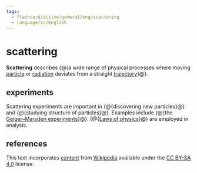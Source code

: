 ```yaml
---
tags:
  - flashcard/active/general/eng/scattering
  - language/in/English
---
```


# scattering

__Scattering__ describes {@{a wide range of physical processes where moving [particle](particle.md) or [radiation](radiation.md) deviates from a straight [trajectory](trajectory.md)}@}. <!--SR:!2025-02-20,365,230-->

## experiments

Scattering experiments are important in {@{discovering new particles}@} and {@{studying structure of particles}@}. Examples include {@{the [Geiger–Marsden experiments](Geiger–Marsden%20experiments.md)}@}. {@{[Laws of physics](laws%20of%20physics.md)}@} are employed in analysis. <!--SR:!2028-07-29,1530,310!2028-04-28,1462,310!2026-06-13,925,290!2025-07-29,689,312-->

## references

This text incorporates [content](https://en.wikipedia.org/wiki/scattering) from [Wikipedia](Wikipedia.md) available under the [CC BY-SA 4.0](https://creativecommons.org/licenses/by-sa/4.0/) license.
